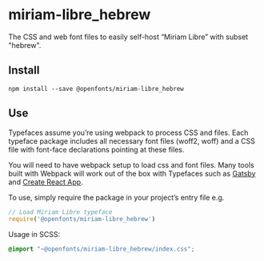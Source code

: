 
# miriam-libre_hebrew

The CSS and web font files to easily self-host “Miriam Libre” with subset "hebrew".

## Install

`npm install --save @openfonts/miriam-libre_hebrew`

## Use

Typefaces assume you’re using webpack to process CSS and files. Each typeface
package includes all necessary font files (woff2, woff) and a CSS file with
font-face declarations pointing at these files.

You will need to have webpack setup to load css and font files. Many tools built
with Webpack will work out of the box with Typefaces such as [Gatsby](https://github.com/gatsbyjs/gatsby)
and [Create React App](https://github.com/facebookincubator/create-react-app).

To use, simply require the package in your project’s entry file e.g.

```javascript
// Load Miriam Libre typeface
require('@openfonts/miriam-libre_hebrew')
```

Usage in SCSS:
```scss
@import "~@openfonts/miriam-libre_hebrew/index.css";
```
